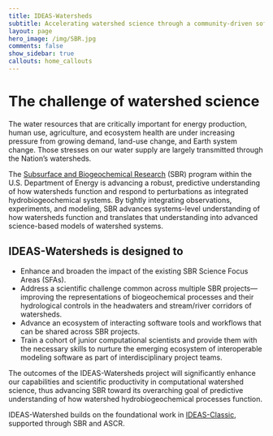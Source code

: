 ```yaml
---
title: IDEAS-Watersheds
subtitle: Accelerating watershed science through a community-driven software ecosystem
layout: page
hero_image: /img/SBR.jpg
comments: false
show_sidebar: true
callouts: home_callouts
---
```


# The challenge of watershed science

The water resources that are critically important for energy production, human use, agriculture, and ecosystem health are under increasing pressure from growing demand, land-use change, and Earth system change. Those stresses on our water supply are largely transmitted through the Nation’s watersheds.

The [Subsurface and Biogeochemical Research][SBR] (SBR) program within the U.S. Department of Energy is advancing a robust, predictive understanding of how watersheds function and respond to perturbations as integrated hydrobiogeochemical systems. By tightly integrating observations, experiments, and modeling, SBR advances systems-level understanding of how watersheds function and translates that understanding into advanced science-based models of watershed systems.

[SBR]: https://doesbr.org/index.shtml

## IDEAS-Watersheds is designed to

- Enhance and broaden the impact of the existing SBR Science Focus Areas (SFAs).
- Address a scientific challenge common across multiple SBR projects—improving the representations of biogeochemical processes and their hydrological controls in the headwaters and stream/river corridors of watersheds.
- Advance an ecosystem of interacting software tools and workflows that can be shared across SBR projects.  
- Train a cohort of junior computational scientists and provide them with the necessary skills to nurture the emerging ecosystem of interoperable modeling software as part of interdisciplinary project teams.

The outcomes of the IDEAS-Watersheds project will significantly enhance our capabilities and scientific productivity in computational watershed science, thus advancing SBR toward its overarching goal of predictive understanding of how watershed hydrobiogeochemical processes function.

IDEAS-Watershed builds on the foundational work in [IDEAS-Classic][IDEAS-Classic], supported through SBR and ASCR.

[IDEAS-Classic]: https://ideas-productivity.org/ideas-classic/
